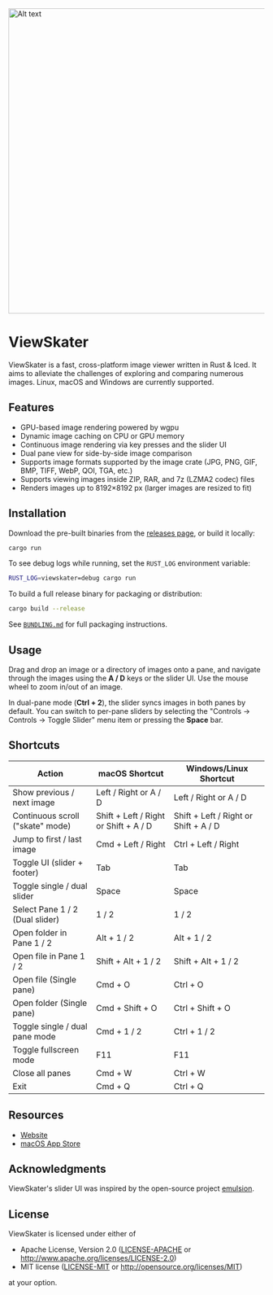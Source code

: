 <img src="https://github.com/user-attachments/assets/4c410f1b-1103-4b84-87f1-7278aa3a46f9" alt="Alt text" width="600"/>

# ViewSkater
ViewSkater is a fast, cross-platform image viewer written in Rust & Iced.
It aims to alleviate the challenges of exploring and comparing numerous images. Linux, macOS and Windows are currently supported.

## Features
- GPU-based image rendering powered by wgpu
- Dynamic image caching on CPU or GPU memory
- Continuous image rendering via key presses and the slider UI
- Dual pane view for side-by-side image comparison
- Supports image formats supported by the image crate (JPG, PNG, GIF, BMP, TIFF, WebP, QOI, TGA, etc.)
- Supports viewing images inside ZIP, RAR, and 7z (LZMA2 codec) files
- Renders images up to 8192×8192 px (larger images are resized to fit)

## Installation
Download the pre-built binaries from the [releases page](https://github.com/ggand0/viewskater/releases), or build it locally:

```sh
cargo run
```

To see debug logs while running, set the `RUST_LOG` environment variable:
```sh
RUST_LOG=viewskater=debug cargo run
```

To build a full release binary for packaging or distribution:
```sh
cargo build --release
```

See [`BUNDLING.md`](./BUNDLING.md) for full packaging instructions.


## Usage
Drag and drop an image or a directory of images onto a pane, and navigate through the images using the **A / D** keys or the slider UI.
Use the mouse wheel to zoom in/out of an image.

In dual-pane mode (**Ctrl + 2**), the slider syncs images in both panes by default.
You can switch to per-pane sliders by selecting the "Controls -> Controls -> Toggle Slider" menu item or pressing the **Space** bar.

## Shortcuts
| Action                             | macOS Shortcut      | Windows/Linux Shortcut |
|------------------------------------|----------------------|-------------------------|
| Show previous / next image         | Left / Right or A / D | Left / Right or A / D  |
| Continuous scroll ("skate" mode)   | Shift + Left / Right or Shift + A / D | Shift + Left / Right or Shift + A / D |
| Jump to first / last image         | Cmd + Left / Right   | Ctrl + Left / Right    |
| Toggle UI (slider + footer)        | Tab                  | Tab                    |
| Toggle single / dual slider        | Space                | Space                  |
| Select Pane 1 / 2 (Dual slider)    | 1 / 2                | 1 / 2                  |
| Open folder in Pane 1 / 2          | Alt + 1 / 2          | Alt + 1 / 2            |
| Open file in Pane 1 / 2            | Shift + Alt + 1 / 2  | Shift + Alt + 1 / 2    |
| Open file (Single pane)            | Cmd + O              | Ctrl + O               |
| Open folder (Single pane)          | Cmd + Shift + O      | Ctrl + Shift + O       |
| Toggle single / dual pane mode     | Cmd + 1 / 2          | Ctrl + 1 / 2           |
| Toggle fullscreen mode             | F11                  | F11                    |
| Close all panes                    | Cmd + W              | Ctrl + W               |
| Exit                               | Cmd + Q              | Ctrl + Q               |


## Resources
- [Website](https://viewskater.com/)
- [macOS App Store](https://apps.apple.com/us/app/viewskater/id6745068907)

## Acknowledgments
ViewSkater's slider UI was inspired by the open-source project [emulsion](https://github.com/ArturKovacs/emulsion).

## License
ViewSkater is licensed under either of
- Apache License, Version 2.0
  ([LICENSE-APACHE](LICENSE-APACHE) or http://www.apache.org/licenses/LICENSE-2.0)
- MIT license
  ([LICENSE-MIT](LICENSE-MIT) or http://opensource.org/licenses/MIT)

at your option.

